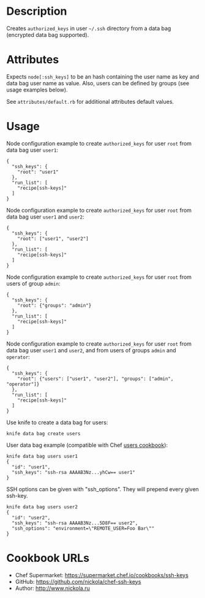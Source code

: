 Description
===========

Creates `authorized_keys` in user `~/.ssh` directory from a data bag (encrypted data bag supported).

Attributes
==========

Expects `node[:ssh_keys]` to be an hash containing the user name as key and data bag user name as value.
Also, users can be defined by groups (see usage examples below).

See `attributes/default.rb` for additional attributes default values.

Usage
=====

Node configuration example to create `authorized_keys` for user `root` from data bag user `user1`:

    {
      "ssh_keys": {
        "root": "user1"
      },
      "run_list": [
        "recipe[ssh-keys]"
      ]
    }

Node configuration example to create `authorized_keys` for user `root` from data bag user `user1` and `user2`:

    {
      "ssh_keys": {
        "root": ["user1", "user2"]
      },
      "run_list": [
        "recipe[ssh-keys]"
      ]
    }

Node configuration example to create `authorized_keys` for user `root` from users of group `admin`:

    {
      "ssh_keys": {
        "root": {"groups": "admin"}
      },
      "run_list": [
        "recipe[ssh-keys]"
      ]
    }

Node configuration example to create `authorized_keys` for user `root` from data bag user `user1` and `user2`, and from users of groups `admin` and `operator`:

    {
      "ssh_keys": {
        "root": {"users": ["user1", "user2"], "groups": ["admin", "operator"]}
      },
      "run_list": [
        "recipe[ssh-keys]"
      ]
    }

Use knife to create a data bag for users:

    knife data bag create users

User data bag example (compatible with Chef [users cookbook](https://github.com/opscode-cookbooks/users)):

    knife data bag users user1
    {
      "id": "user1",
      "ssh_keys": "ssh-rsa AAAAB3Nz...yhCw== user1"
    }

SSH options can be given with "ssh_options". They will prepend every given ssh-key.

    knife data bag users user2
    {
      "id": "user2",
      "ssh_keys": "ssh-rsa AAAAB3Nz...5D8F== user2",
      "ssh_options": "environment=\"REMOTE_USER=Foo Bar\""
    }

Cookbook URLs
=============

  - Chef Supermarket: https://supermarket.chef.io/cookbooks/ssh-keys
  - GitHub: https://github.com/nickola/chef-ssh-keys
  - Author: http://www.nickola.ru
